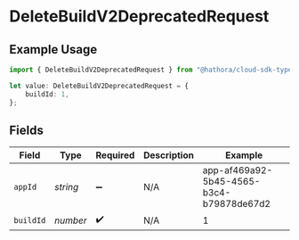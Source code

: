 # DeleteBuildV2DeprecatedRequest

## Example Usage

```typescript
import { DeleteBuildV2DeprecatedRequest } from "@hathora/cloud-sdk-typescript/models/operations";

let value: DeleteBuildV2DeprecatedRequest = {
    buildId: 1,
};
```

## Fields

| Field                                    | Type                                     | Required                                 | Description                              | Example                                  |
| ---------------------------------------- | ---------------------------------------- | ---------------------------------------- | ---------------------------------------- | ---------------------------------------- |
| `appId`                                  | *string*                                 | :heavy_minus_sign:                       | N/A                                      | app-af469a92-5b45-4565-b3c4-b79878de67d2 |
| `buildId`                                | *number*                                 | :heavy_check_mark:                       | N/A                                      | 1                                        |